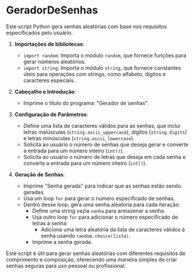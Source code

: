 # GeradorDeSenhas
 
Este script Python gera senhas aleatórias com base nos requisitos especificados pelo usuário.

1. **Importações de bibliotecas**:
   - `import random`: Importa o módulo `random`, que fornece funções para gerar números aleatórios.
   - `import string`: Importa o módulo `string`, que fornece constantes úteis para operações com strings, como alfabeto, dígitos e caracteres especiais.

2. **Cabeçalho e Introdução**:
   - Imprime o título do programa: "Gerador de senhas".

3. **Configuração de Parâmetros**:
   - Define uma lista de caracteres válidos para as senhas, que inclui letras maiúsculas (`string.ascii_uppercase`), dígitos (`string.digits`) e letras minúsculas (`string.ascii_lowercase`).
   - Solicita ao usuário o número de senhas que deseja gerar e converte a entrada para um número inteiro (`int()`).
   - Solicita ao usuário o número de letras que deseja em cada senha e converte a entrada para um número inteiro (`int()`).

4. **Geração de Senhas**:
   - Imprime "Senha gerada" para indicar que as senhas estão sendo geradas.
   - Usa um loop `for` para gerar o número especificado de senhas.
   - Dentro desse loop, gera uma senha aleatória para cada iteração:
     - Define uma string vazia `senha` para armazenar a senha.
     - Usa outro loop `for` para adicionar o número especificado de letras à senha:
       - Adiciona uma letra aleatória da lista de caracteres válidos à senha usando `random.choice(lista)`.
     - Imprime a senha gerada.

Este script é útil para gerar senhas aleatórias com diferentes requisitos de comprimento e composição, oferecendo uma maneira simples de criar senhas seguras para uso pessoal ou profissional.
